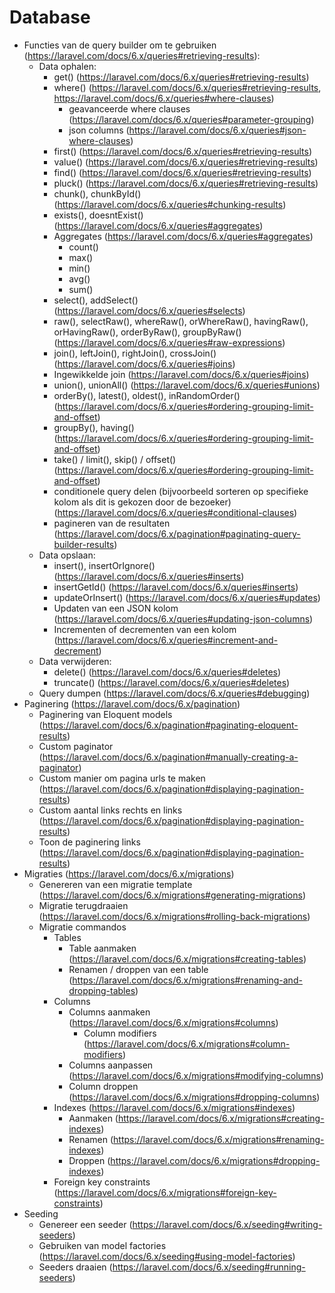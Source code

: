 # Database
- Functies van de query builder om te gebruiken (https://laravel.com/docs/6.x/queries#retrieving-results):
    - Data ophalen:
        - get() (https://laravel.com/docs/6.x/queries#retrieving-results)
        - where() (https://laravel.com/docs/6.x/queries#retrieving-results, https://laravel.com/docs/6.x/queries#where-clauses)
            - geavanceerde where clauses (https://laravel.com/docs/6.x/queries#parameter-grouping)
            - json columns (https://laravel.com/docs/6.x/queries#json-where-clauses)
        - first() (https://laravel.com/docs/6.x/queries#retrieving-results)
        - value() (https://laravel.com/docs/6.x/queries#retrieving-results)
        - find() (https://laravel.com/docs/6.x/queries#retrieving-results)
        - pluck() (https://laravel.com/docs/6.x/queries#retrieving-results)
        - chunk(), chunkById() (https://laravel.com/docs/6.x/queries#chunking-results)
        - exists(), doesntExist() (https://laravel.com/docs/6.x/queries#aggregates)
        - Aggregates (https://laravel.com/docs/6.x/queries#aggregates)
            - count()
            - max()
            - min()
            - avg()
            - sum()
        - select(), addSelect() (https://laravel.com/docs/6.x/queries#selects)
        - raw(), selectRaw(), whereRaw(), orWhereRaw(), havingRaw(), orHavingRaw(), orderByRaw(), groupByRaw() (https://laravel.com/docs/6.x/queries#raw-expressions)
        - join(), leftJoin(), rightJoin(), crossJoin() (https://laravel.com/docs/6.x/queries#joins)
        - Ingewikkelde join (https://laravel.com/docs/6.x/queries#joins)
        - union(), unionAll() (https://laravel.com/docs/6.x/queries#unions)
        - orderBy(), latest(), oldest(), inRandomOrder() (https://laravel.com/docs/6.x/queries#ordering-grouping-limit-and-offset)
        - groupBy(), having() (https://laravel.com/docs/6.x/queries#ordering-grouping-limit-and-offset)
        - take() / limit(), skip() / offset() (https://laravel.com/docs/6.x/queries#ordering-grouping-limit-and-offset)
        - conditionele query delen (bijvoorbeeld sorteren op specifieke kolom als dit is gekozen door de bezoeker) (https://laravel.com/docs/6.x/queries#conditional-clauses)
        - pagineren van de resultaten (https://laravel.com/docs/6.x/pagination#paginating-query-builder-results)
    - Data opslaan:
        - insert(), insertOrIgnore() (https://laravel.com/docs/6.x/queries#inserts)
        - insertGetId() (https://laravel.com/docs/6.x/queries#inserts)
        - updateOrInsert() (https://laravel.com/docs/6.x/queries#updates)
        - Updaten van een JSON kolom (https://laravel.com/docs/6.x/queries#updating-json-columns)
        - Incrementen of decrementen van een kolom (https://laravel.com/docs/6.x/queries#increment-and-decrement)
    - Data verwijderen:
        - delete() (https://laravel.com/docs/6.x/queries#deletes)
        - truncate() (https://laravel.com/docs/6.x/queries#deletes)
    - Query dumpen (https://laravel.com/docs/6.x/queries#debugging)
- Paginering (https://laravel.com/docs/6.x/pagination)
    - Paginering van Eloquent models (https://laravel.com/docs/6.x/pagination#paginating-eloquent-results)
    - Custom paginator (https://laravel.com/docs/6.x/pagination#manually-creating-a-paginator)
    - Custom manier om pagina urls te maken (https://laravel.com/docs/6.x/pagination#displaying-pagination-results)
    - Custom aantal links rechts en links (https://laravel.com/docs/6.x/pagination#displaying-pagination-results)
    - Toon de paginering links (https://laravel.com/docs/6.x/pagination#displaying-pagination-results)
- Migraties (https://laravel.com/docs/6.x/migrations)
    - Genereren van een migratie template (https://laravel.com/docs/6.x/migrations#generating-migrations)
    - Migratie terugdraaien (https://laravel.com/docs/6.x/migrations#rolling-back-migrations)
    - Migratie commandos
        - Tables
            - Table aanmaken (https://laravel.com/docs/6.x/migrations#creating-tables)
            - Renamen / droppen van een table (https://laravel.com/docs/6.x/migrations#renaming-and-dropping-tables)
        - Columns
            - Columns aanmaken (https://laravel.com/docs/6.x/migrations#columns)
                - Column modifiers (https://laravel.com/docs/6.x/migrations#column-modifiers)
            - Columns aanpassen (https://laravel.com/docs/6.x/migrations#modifying-columns)
            - Column droppen (https://laravel.com/docs/6.x/migrations#dropping-columns)
        - Indexes (https://laravel.com/docs/6.x/migrations#indexes)
            - Aanmaken (https://laravel.com/docs/6.x/migrations#creating-indexes)
            - Renamen (https://laravel.com/docs/6.x/migrations#renaming-indexes)
            - Droppen (https://laravel.com/docs/6.x/migrations#dropping-indexes)
        - Foreign key constraints (https://laravel.com/docs/6.x/migrations#foreign-key-constraints)
- Seeding
    - Genereer een seeder (https://laravel.com/docs/6.x/seeding#writing-seeders)
    - Gebruiken van model factories (https://laravel.com/docs/6.x/seeding#using-model-factories)
    - Seeders draaien (https://laravel.com/docs/6.x/seeding#running-seeders)
